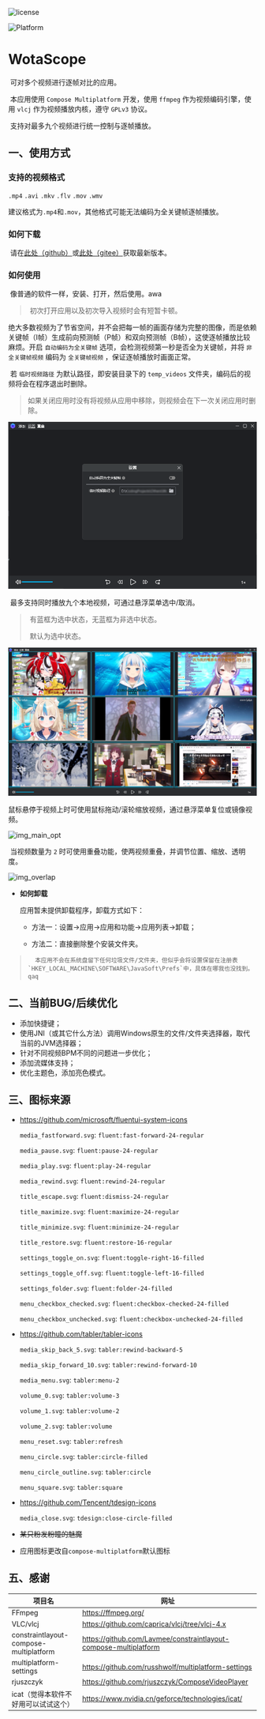 ![license](https://img.shields.io/badge/license-GPLv3-orange) 

![Platform](https://img.shields.io/badge/Platform-Windows10/11-blue) 





# WotaScope

​	可对多个视频进行逐帧对比的应用。

​	本应用使用 `Compose Multiplatform` 开发，使用 `ffmpeg` 作为视频编码引擎，使用 `vlcj` 作为视频播放内核，遵守 `GPLv3` 协议。

​	支持对最多九个视频进行统一控制与逐帧播放。



## 一、使用方式

### **支持的视频格式**

`.mp4` `.avi` `.mkv` `.flv` `.mov` `.wmv`

建议格式为`.mp4`和`.mov`，其他格式可能无法编码为全关键帧逐帧播放。

### **如何下载**

​	请在[此处（github）](https://github.com/lolicer/WotaScope/releases)或[此处（gitee）](https://gitee.com/lolicer/WotaScope/releases)获取最新版本。

### **如何使用**

​	像普通的软件一样，安装、打开，然后使用。awa

>   ​	初次打开应用以及初次导入视频时会有短暂卡顿。

​	绝大多数视频为了节省空间，并不会把每一帧的画面存储为完整的图像，而是依赖关键帧（I帧）生成前向预测帧（P帧）和双向预测帧（B帧），这使逐帧播放比较麻烦。开启 `自动编码为全关键帧` 选项，会检测视频第一秒是否全为关键帧，并将 `非全关键帧视频` 编码为 `全关键帧视频` ，保证逐帧播放时画面正常。

​	若 `临时视频路径` 为默认路径，即安装目录下的 `temp_videos` 文件夹，编码后的视频将会在程序退出时删除。

>   ​	如果关闭应用时没有将视频从应用中移除，则视频会在下一次关闭应用时删除。

![img_settings](images/img_settings.png)

​	最多支持同时播放九个本地视频，可通过悬浮菜单选中/取消。

>   ​	有蓝框为选中状态，无蓝框为非选中状态。
>
>   ​	默认为选中状态。

![img_main](images/img_main.png)

​	鼠标悬停于视频上时可使用鼠标拖动/滚轮缩放视频，通过悬浮菜单复位或镜像视频。

![img_main_opt](images/img_main_opt.gif)

​	当视频数量为 `2` 时可使用重叠功能，使两视频重叠，并调节位置、缩放、透明度。

![img_overlap](images/img_overlap.gif)

-   **如何卸载**

    应用暂未提供卸载程序，卸载方式如下：

    -   方法一：设置→应用→应用和功能→应用列表→卸载；

    -   方法二：直接删除整个安装文件夹。

>    	本应用不会在系统盘留下任何垃圾文件/文件夹，但似乎会将设置保留在注册表`HKEY_LOCAL_MACHINE\SOFTWARE\JavaSoft\Prefs`中，具体在哪我也没找到。qaq



## 二、当前BUG/后续优化

-   添加快捷键；
-   使用JNI（或其它什么方法）调用Windows原生的文件/文件夹选择器，取代当前的JVM选择器；
-   针对不同视频BPM不同的问题进一步优化；
-   添加流媒体支持；
-   优化主题色，添加亮色模式。



## 三、图标来源

- https://github.com/microsoft/fluentui-system-icons

    `media_fastforward.svg`: `fluent:fast-forward-24-regular`

    `media_pause.svg`: `fluent:pause-24-regular`

    `media_play.svg`: `fluent:play-24-regular`

    `media_rewind.svg`: `fluent:rewind-24-regular`

    `title_escape.svg`: `fluent:dismiss-24-regular`

    `title_maximize.svg`: `fluent:maximize-24-regular`

    `title_minimize.svg`: `fluent:minimize-24-regular`

    `title_restore.svg`: `fluent:restore-16-regular`

    `settings_toggle_on.svg`: `fluent:toggle-right-16-filled`

    `settings_toggle_off.svg`: `fluent:toggle-left-16-filled`

    `settings_folder.svg`: `fluent:folder-24-filled`

    `menu_checkbox_checked.svg`: `fluent:checkbox-checked-24-filled`

    `menu_checkbox_unchecked.svg`: `fluent:checkbox-unchecked-24-filled`

- https://github.com/tabler/tabler-icons

    `media_skip_back_5.svg`: `tabler:rewind-backward-5`

    `media_skip_forward_10.svg`: `tabler:rewind-forward-10`

    `media_menu.svg`: `tabler:menu-2`

    `volume_0.svg`: `tabler:volume-3`

    `volume_1.svg`: `tabler:volume-2`

    `volume_2.svg`: `tabler:volume`

    `menu_reset.svg`: `tabler:refresh`

    `menu_circle.svg`: `tabler:circle-filled`

    `menu_circle_outline.svg`: `tabler:circle`

    `menu_square.svg`: `tabler:square`

- https://github.com/Tencent/tdesign-icons

    `media_close.svg`: `tdesign:close-circle-filled`

-   ~~某只粉发粉瞳的魅魔~~

-   应用图标更改自`compose-multiplatform`默认图标



## 五、感谢

| 项目名                                 | 网址                                                         |
| -------------------------------------- | ------------------------------------------------------------ |
| FFmpeg                                 | https://ffmpeg.org/                                          |
| VLC/vlcj                               | https://github.com/caprica/vlcj/tree/vlcj-4.x                |
| constraintlayout-compose-multiplatform | https://github.com/Lavmee/constraintlayout-compose-multiplatform |
| multiplatform-settings                 | https://github.com/russhwolf/multiplatform-settings          |
| rjuszczyk                              | https://github.com/rjuszczyk/ComposeVideoPlayer              |
| icat（觉得本软件不好用可以试试这个）   | https://www.nvidia.cn/geforce/technologies/icat/             |



